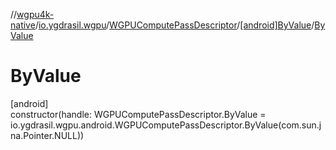 //[wgpu4k-native](../../../../index.md)/[io.ygdrasil.wgpu](../../index.md)/[WGPUComputePassDescriptor](../index.md)/[[android]ByValue](index.md)/[ByValue](-by-value.md)

# ByValue

[android]\
constructor(handle: WGPUComputePassDescriptor.ByValue = io.ygdrasil.wgpu.android.WGPUComputePassDescriptor.ByValue(com.sun.jna.Pointer.NULL))